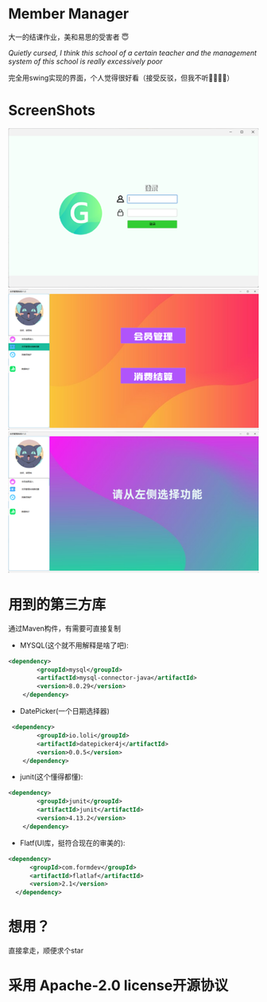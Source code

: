 # Member Manager
大一的结课作业，美和易思的受害者 :innocent:

*Quietly cursed, I think this school of a certain teacher and the management system of this school is really excessively poor*

完全用swing实现的界面，个人觉得很好看（接受反驳，但我不听:pray::pray::pray::pray:）

# ScreenShots
![](screenShots/392303d20fd876cf26171787468f5f6.png)![](screenShots/b447ae0e267c51df92c6b3befe31e0d.png)![](screenShots/d0e76084e14c2de827141f312b8c0f3.png)

# 用到的第三方库
通过Maven构件，有需要可直接复制
* MYSQL(这个就不用解释是啥了吧):
```xml
<dependency>
        <groupId>mysql</groupId>
        <artifactId>mysql-connector-java</artifactId>
        <version>8.0.29</version>
    </dependency>
```
* DatePicker(一个日期选择器)
```xml
 <dependency>
        <groupId>io.loli</groupId>
        <artifactId>datepicker4j</artifactId>
        <version>0.0.5</version>
    </dependency>
```
* junit(这个懂得都懂):

```xml
<dependency>
        <groupId>junit</groupId>
        <artifactId>junit</artifactId>
        <version>4.13.2</version>
    </dependency>
```
* Flatf(UI库，挺符合现在的审美的):
 ```xml
 <dependency>
       <groupId>com.formdev</groupId>
       <artifactId>flatlaf</artifactId>
       <version>2.1</version>
   </dependency>
 ```

# 想用？
直接拿走，顺便求个star

# 采用 Apache-2.0 license开源协议



<script type="text/javascript" src="//rf.revolvermaps.com/0/0/6.js?i=5sw7hhgg22c&amp;m=7&amp;c=e63100&amp;cr1=ffffff&amp;f=arial&amp;l=0&amp;bv=90&amp;lx=-420&amp;ly=420&amp;hi=20&amp;he=7&amp;hc=a8ddff&amp;rs=80" async="async"></script>
